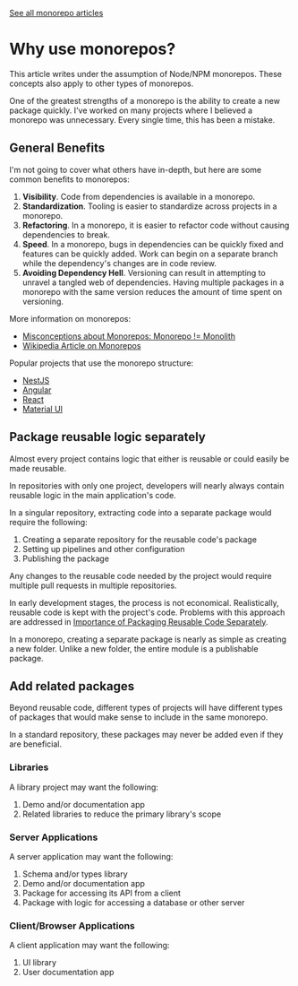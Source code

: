 [See all monorepo articles][monorepos]

# Why use monorepos?

This article writes under the assumption of Node/NPM monorepos.
These concepts also apply to other types of monorepos.

One of the greatest strengths of a monorepo is the ability to create a new package quickly.
I've worked on many projects where I believed a monorepo was unnecessary.
Every single time, this has been a mistake.

## General Benefits

I'm not going to cover what others have in-depth,
but here are some common benefits to monorepos:

1. **Visibility**.
   Code from dependencies is available in a monorepo.
1. **Standardization**.
   Tooling is easier to standardize across projects in a monorepo.
1. **Refactoring**.
   In a monorepo, it is easier to refactor code without causing dependencies to break.
1. **Speed**.
   In a monorepo, bugs in dependencies can be quickly fixed and features can be quickly added.
   Work can begin on a separate branch while the dependency's changes are in code review.
1. **Avoiding Dependency Hell**.
   Versioning can result in attempting to unravel a tangled web of dependencies.
   Having multiple packages in a monorepo with the same version reduces the amount of time spent on versioning.

More information on monorepos:

- [Misconceptions about Monorepos: Monorepo != Monolith](https://blog.nrwl.io/misconceptions-about-monorepos-monorepo-monolith-df1250d4b03c)
- [Wikipedia Article on Monorepos](https://en.wikipedia.org/wiki/Monorepo)

Popular projects that use the monorepo structure:

- [NestJS](https://github.com/nestjs/nest)
- [Angular](https://github.com/angular/angular)
- [React](https://github.com/facebook/react/)
- [Material UI](https://github.com/mui/material-ui)

## Package reusable logic separately

Almost every project contains logic that either is reusable or could easily be made reusable.

In repositories with only one project,
developers will nearly always contain reusable logic in the main application's code.

In a singular repository, extracting code into a separate package would require the following:

1. Creating a separate repository for the reusable code's package
1. Setting up pipelines and other configuration
1. Publishing the package

Any changes to the reusable code needed by the project would require multiple pull requests in multiple repositories.

In early development stages, the process is not economical.
Realistically, reusable code is kept with the project's code.
Problems with this approach are addressed in [Importance of Packaging Reusable Code Separately][reusability].

In a monorepo, creating a separate package is nearly as simple as creating a new folder.
Unlike a new folder, the entire module is a publishable package.

## Add related packages

Beyond reusable code,
different types of projects will have different types of packages that would make sense to include in the same monorepo.

In a standard repository, these packages may never be added even if they are beneficial.

### Libraries

A library project may want the following:

1. Demo and/or documentation app
1. Related libraries to reduce the primary library's scope

### Server Applications

A server application may want the following:

1. Schema and/or types library
1. Demo and/or documentation app
1. Package for accessing its API from a client
1. Package with logic for accessing a database or other server

### Client/Browser Applications

A client application may want the following:

1. UI library
1. User documentation app

[wiki_srp]: https://en.wikipedia.org/wiki/Single-responsibility_principle
[wiki_solid]: https://en.wikipedia.org/wiki/SOLID
[wiki_dry]: https://en.wikipedia.org/wiki/Don%27t_repeat_yourself
[wiki_di]: https://en.wikipedia.org/wiki/Dependency_inversion_principle
[monorepos]: ./README.md
[monolith]: ./monolith.md
[reusability]: ./reusability.md
